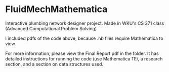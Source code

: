 # FluidMechMathematica

Interactive plumbing network designer project. Made in WKU's CS 371 class (Advanced Computational Problem Solving)

I included pdfs of the code above, because .nb files require Mathematica to view.

For more information, please view the Final Report pdf in the folder.
It has detailed instructions for running the code (use Mathematica 11!), a research section, and a section on data structures used.
